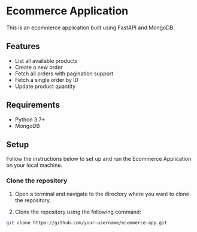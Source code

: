 # Ecommerce Application

This is an ecommerce application built using FastAPI and MongoDB.

## Features

- List all available products
- Create a new order
- Fetch all orders with pagination support
- Fetch a single order by ID
- Update product quantity

## Requirements

- Python 3.7+
- MongoDB

## Setup

Follow the instructions below to set up and run the Ecommerce Application on your local machine.

### Clone the repository

1. Open a terminal and navigate to the directory where you want to clone the repository.

2. Clone the repository using the following command:

```bash
git clone https://github.com/your-username/ecommerce-app.git

